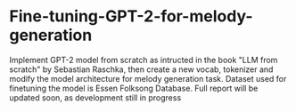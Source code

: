# Fine-tuning-GPT-2-for-melody-generation
Implement GPT-2 model from scratch as intructed in the book "LLM from scratch" by Sebastian Raschka, then create a new vocab, tokenizer and modify the model architecture for melody generation task. 
Dataset used for finetuning the model is Essen Folksong Database.
Full report will be updated soon, as development still in progress
